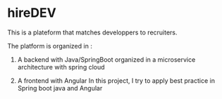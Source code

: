# hireDEV

This is a plateform that matches developpers to recruiters.

The platform is organized in : 

1. A backend with Java/SpringBoot organized in a microservice architecture with spring cloud

3. A frontend with Angular
In this project, I try to apply best practice in Spring boot java and Angular
